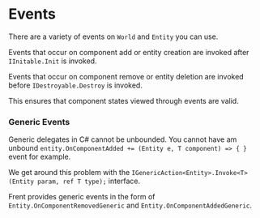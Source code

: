 # Events

There are a variety of events on `World` and `Entity` you can use.

Events that occur on component add or entity creation are invoked after `IInitable.Init` is invoked.

Events that occur on component remove or entity deletion are invoked before `IDestroyable.Destroy` is invoked.

This ensures that component states viewed through events are valid.

### Generic Events

Generic delegates in C# cannot be unbounded. You cannot have am unbound `entity.OnComponentAdded += (Entity e, T component) => { }` event for example.

We get around this problem with the `IGenericAction<Entity>.Invoke<T>(Entity param, ref T type);` interface.

Frent provides generic events in the form of `Entity.OnComponentRemovedGeneric` and `Entity.OnComponentAddedGeneric`.